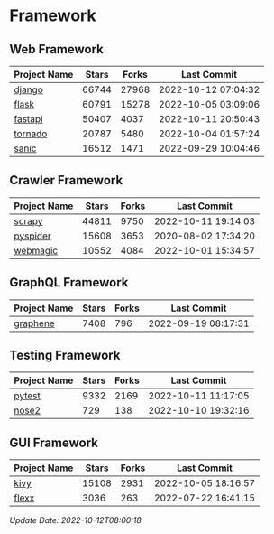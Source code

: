 # Framework

## Web Framework
| Project Name | Stars | Forks | Last Commit |
| ------------ | ----- | ----- | ----------- |
| [django](https://github.com/django/django) | 66744 | 27968 | 2022-10-12 07:04:32 |
| [flask](https://github.com/pallets/flask) | 60791 | 15278 | 2022-10-05 03:09:06 |
| [fastapi](https://github.com/tiangolo/fastapi) | 50407 | 4037 | 2022-10-11 20:50:43 |
| [tornado](https://github.com/tornadoweb/tornado) | 20787 | 5480 | 2022-10-04 01:57:24 |
| [sanic](https://github.com/sanic-org/sanic) | 16512 | 1471 | 2022-09-29 10:04:46 |

## Crawler Framework
| Project Name | Stars | Forks | Last Commit |
| ------------ | ----- | ----- | ----------- |
| [scrapy](https://github.com/scrapy/scrapy) | 44811 | 9750 | 2022-10-11 19:14:03 |
| [pyspider](https://github.com/binux/pyspider) | 15608 | 3653 | 2020-08-02 17:34:20 |
| [webmagic](https://github.com/code4craft/webmagic) | 10552 | 4084 | 2022-10-01 15:34:57 |

## GraphQL Framework
| Project Name | Stars | Forks | Last Commit |
| ------------ | ----- | ----- | ----------- |
| [graphene](https://github.com/graphql-python/graphene) | 7408 | 796 | 2022-09-19 08:17:31 |

## Testing Framework
| Project Name | Stars | Forks | Last Commit |
| ------------ | ----- | ----- | ----------- |
| [pytest](https://github.com/pytest-dev/pytest) | 9332 | 2169 | 2022-10-11 11:17:05 |
| [nose2](https://github.com/nose-devs/nose2) | 729 | 138 | 2022-10-10 19:32:16 |

## GUI Framework
| Project Name | Stars | Forks | Last Commit |
| ------------ | ----- | ----- | ----------- |
| [kivy](https://github.com/kivy/kivy) | 15108 | 2931 | 2022-10-05 18:16:57 |
| [flexx](https://github.com/flexxui/flexx) | 3036 | 263 | 2022-07-22 16:41:15 |

*Update Date: 2022-10-12T08:00:18*